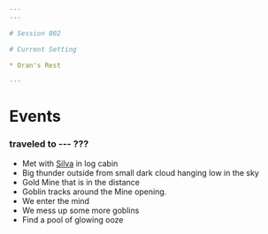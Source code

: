 ```yaml
---
---

# Session 002

# Current Setting

* Oran's Rest

---
```


# Events

### traveled to --- ???

* Met with [Silva](../Players/Silva.md) in log cabin
* Big thunder outside from small dark cloud hanging low in the sky
* Gold Mine that is in the distance
* Goblin tracks around the Mine opening.
* We enter the mind
* We mess up some more goblins
* Find a pool of glowing ooze
